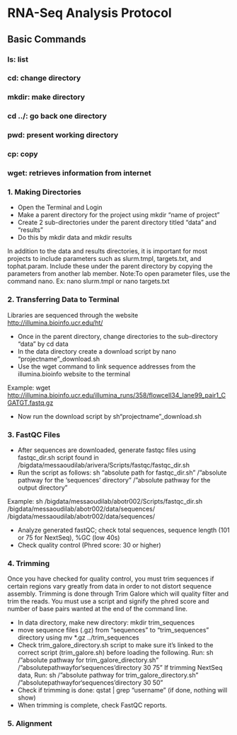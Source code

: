 # RNA-Seq Analysis Protocol
## Basic Commands

### ls: list
### cd: change directory
### mkdir: make directory
### cd ../: go back one directory
### pwd: present working directory
### cp: copy
### wget: retrieves information from internet



### 1. Making Directories
- Open the Terminal and Login
- Make a parent directory for the project using mkdir “name of project”
- Create 2 sub-directories under the parent directory titled “data” and “results”
- Do this by mkdir data and mkdir results

In addition to the data and results directories, it is important for most projects to include parameters such as slurm.tmpl, targets.txt, and tophat.param. Include these under the parent directory by copying the parameters from another lab member. Note:To open parameter files, use the command nano. Ex:  nano slurm.tmpl or nano targets.txt

### 2. Transferring Data to Terminal
Libraries are sequenced through the website http://illumina.bioinfo.ucr.edu/ht/

- Once in the parent directory, change directories to the sub-directory “data” by cd data
- In the data directory create a download script by nano “projectname”_download.sh
- Use the wget command to link sequence addresses from the illumina.bioinfo website to the terminal

Example:
wget http://illumina.bioinfo.ucr.edu/illumina_runs/358/flowcell34_lane99_pair1_CGATGT.fastq.gz

- Now run the download script by sh“projectname”_download.sh

### 3. FastQC Files
- After sequences are downloaded, generate fastqc files using fastqc_dir.sh script found in    /bigdata/messaoudilab/arivera/Scripts/fastqc/fastqc_dir.sh
- Run the script as follows: sh “absolute path for fastqc_dir.sh” /”absolute pathway  for the ‘sequences’ directory” /”absolute pathway for the output directory”

Example: sh /bigdata/messaoudilab/abotr002/Scripts/fastqc_dir.sh /bigdata/messaoudilab/abotr002/data/sequences/ /bigdata/messaoudilab/abotr002/data/sequences/

- Analyze generated fastQC; check total sequences, sequence length (101 or 75 for NextSeq), %GC (low 40s)
- Check quality control (Phred score: 30 or higher)

### 4. Trimming
Once you have checked for quality control, you must trim sequences if certain regions vary greatly from data in order to not distort sequence assembly. Trimming is done through Trim Galore which will quality filter and trim the reads. You must use a script and signify the phred score and number of base pairs wanted at the end of the command line.

- In data directory, make new directory: mkdir trim_sequences
- move sequence files (.gz)  from “sequences” to “trim_sequences” directory using mv *.gz ../trim_sequences
- Check trim_galore_directory.sh script to make sure it’s linked to the correct script (trim_galore.sh) before loading the following. Run: sh /”absolute pathway for trim_galore_directory.sh” /”absolutepathwayfor‘sequences’directory 30 75”
If trimming NextSeq data, Run: sh /”absolute pathway for trim_galore_directory.sh” /”absolutepathwayfor‘sequences’directory 30 50”
- Check if trimming is done: qstat | grep “username” (if done, nothing will show)
- When trimming is complete, check FastQC reports.

### 5. Alignment
